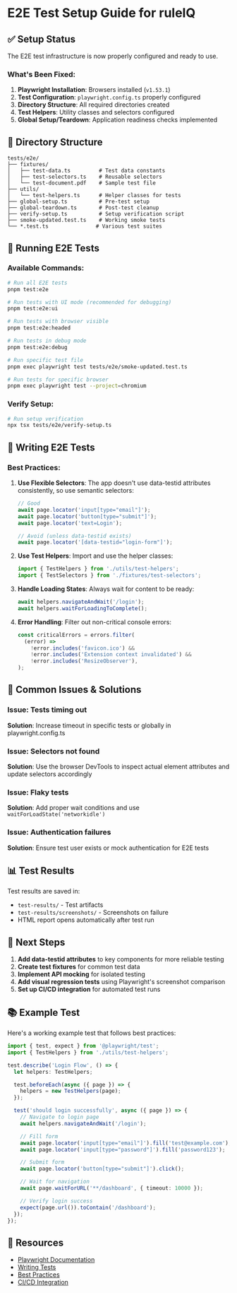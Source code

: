 # E2E Test Setup Guide for ruleIQ

## ✅ Setup Status

The E2E test infrastructure is now properly configured and ready to use.

### What's Been Fixed:

1. **Playwright Installation**: Browsers installed (`v1.53.1`)
2. **Test Configuration**: `playwright.config.ts` properly configured
3. **Directory Structure**: All required directories created
4. **Test Helpers**: Utility classes and selectors configured
5. **Global Setup/Teardown**: Application readiness checks implemented

## 📁 Directory Structure

```
tests/e2e/
├── fixtures/
│   ├── test-data.ts         # Test data constants
│   ├── test-selectors.ts    # Reusable selectors
│   └── test-document.pdf    # Sample test file
├── utils/
│   └── test-helpers.ts      # Helper classes for tests
├── global-setup.ts          # Pre-test setup
├── global-teardown.ts       # Post-test cleanup
├── verify-setup.ts          # Setup verification script
├── smoke-updated.test.ts    # Working smoke tests
└── *.test.ts               # Various test suites
```

## 🚀 Running E2E Tests

### Available Commands:

```bash
# Run all E2E tests
pnpm test:e2e

# Run tests with UI mode (recommended for debugging)
pnpm test:e2e:ui

# Run tests with browser visible
pnpm test:e2e:headed

# Run tests in debug mode
pnpm test:e2e:debug

# Run specific test file
pnpm exec playwright test tests/e2e/smoke-updated.test.ts

# Run tests for specific browser
pnpm exec playwright test --project=chromium
```

### Verify Setup:

```bash
# Run setup verification
npx tsx tests/e2e/verify-setup.ts
```

## 📝 Writing E2E Tests

### Best Practices:

1. **Use Flexible Selectors**: The app doesn't use data-testid attributes consistently, so use semantic selectors:

   ```typescript
   // Good
   await page.locator('input[type="email"]');
   await page.locator('button[type="submit"]');
   await page.locator('text=Login');

   // Avoid (unless data-testid exists)
   await page.locator('[data-testid="login-form"]');
   ```

2. **Use Test Helpers**: Import and use the helper classes:

   ```typescript
   import { TestHelpers } from './utils/test-helpers';
   import { TestSelectors } from './fixtures/test-selectors';
   ```

3. **Handle Loading States**: Always wait for content to be ready:

   ```typescript
   await helpers.navigateAndWait('/login');
   await helpers.waitForLoadingToComplete();
   ```

4. **Error Handling**: Filter out non-critical console errors:
   ```typescript
   const criticalErrors = errors.filter(
     (error) =>
       !error.includes('favicon.ico') &&
       !error.includes('Extension context invalidated') &&
       !error.includes('ResizeObserver'),
   );
   ```

## 🔧 Common Issues & Solutions

### Issue: Tests timing out

**Solution**: Increase timeout in specific tests or globally in playwright.config.ts

### Issue: Selectors not found

**Solution**: Use the browser DevTools to inspect actual element attributes and update selectors accordingly

### Issue: Flaky tests

**Solution**: Add proper wait conditions and use `waitForLoadState('networkidle')`

### Issue: Authentication failures

**Solution**: Ensure test user exists or mock authentication for E2E tests

## 📊 Test Results

Test results are saved in:

- `test-results/` - Test artifacts
- `test-results/screenshots/` - Screenshots on failure
- HTML report opens automatically after test run

## 🎯 Next Steps

1. **Add data-testid attributes** to key components for more reliable testing
2. **Create test fixtures** for common test data
3. **Implement API mocking** for isolated testing
4. **Add visual regression tests** using Playwright's screenshot comparison
5. **Set up CI/CD integration** for automated test runs

## 📚 Example Test

Here's a working example test that follows best practices:

```typescript
import { test, expect } from '@playwright/test';
import { TestHelpers } from './utils/test-helpers';

test.describe('Login Flow', () => {
  let helpers: TestHelpers;

  test.beforeEach(async ({ page }) => {
    helpers = new TestHelpers(page);
  });

  test('should login successfully', async ({ page }) => {
    // Navigate to login page
    await helpers.navigateAndWait('/login');

    // Fill form
    await page.locator('input[type="email"]').fill('test@example.com');
    await page.locator('input[type="password"]').fill('password123');

    // Submit form
    await page.locator('button[type="submit"]').click();

    // Wait for navigation
    await page.waitForURL('**/dashboard', { timeout: 10000 });

    // Verify login success
    expect(page.url()).toContain('/dashboard');
  });
});
```

## 🔗 Resources

- [Playwright Documentation](https://playwright.dev/docs/intro)
- [Writing Tests](https://playwright.dev/docs/writing-tests)
- [Best Practices](https://playwright.dev/docs/best-practices)
- [CI/CD Integration](https://playwright.dev/docs/ci)
